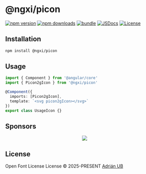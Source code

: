 # @ngxi/picon

[![npm version][npm-version-src]][npm-version-href]
[![npm downloads][npm-downloads-src]][npm-downloads-href]
[![bundle][bundle-src]][bundle-href]
[![JSDocs][jsdocs-src]][jsdocs-href]
[![License][license-src]][license-href]

## Installation

```sh
npm install @ngxi/picon
```

## Usage

```ts
import { Component } from '@angular/core'
import { Picon2gIcon } from '@ngxi/picon'

@Component({
  imports: [Picon2gIcon],
  template: `<svg picon2gIcon></svg>`
})
export class UsageIcon {}
```

## Sponsors

<p align="center">
  <a href="https://cdn.jsdelivr.net/gh/adrian-ub/static/sponsors.svg">
    <img src='https://cdn.jsdelivr.net/gh/adrian-ub/static/sponsors.svg'/>
  </a>
</p>

## License

Open Font License License © 2025-PRESENT [Adrián UB](https://github.com/adrian-ub)

<!-- Badges -->

[npm-version-src]: https://img.shields.io/npm/v/@ngxi/picon?style=flat&colorA=080f12&colorB=1fa669
[npm-version-href]: https://npmjs.com/package/@ngxi/picon
[npm-downloads-src]: https://img.shields.io/npm/dm/@ngxi/picon?style=flat&colorA=080f12&colorB=1fa669
[npm-downloads-href]: https://npmjs.com/package/@ngxi/picon
[bundle-src]: https://img.shields.io/bundlephobia/minzip/@ngxi/picon?style=flat&colorA=080f12&colorB=1fa669&label=minzip
[bundle-href]: https://bundlephobia.com/result?p=@ngxi/picon
[license-src]: https://img.shields.io/npm/l/@ngxi/picon?style=flat&colorA=080f12&colorB=1fa669
[license-href]: https://github.com/adrian-ub/ngxi/blob/main/LICENSE
[jsdocs-src]: https://img.shields.io/badge/jsdocs-reference-080f12?style=flat&colorA=080f12&colorB=1fa669
[jsdocs-href]: https://www.jsdocs.io/package/@ngxi/picon
